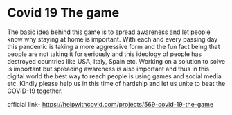 # Covid 19 The game
The basic idea behind this game is to spread awareness and let people know why staying at home is important. With each and every passing day this pandemic is taking a more aggressive form and the fun fact being that people are not taking it for seriously and this ideology of people has destroyed countries like USA, Italy, Spain etc.
Working on a solution to solve is important but spreading awareness is also important and thus in this digital world the best way to reach people is using games and social media etc. 
Kindly please help us in this time of hardship and let us unite to beat the COVID-19 together.


official link- https://helpwithcovid.com/projects/569-covid-19-the-game
